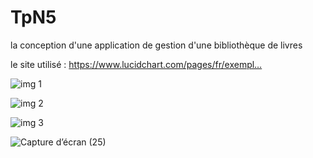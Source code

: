 # TpN5

la conception d'une application de gestion d'une bibliothèque de livres


le site utilisé : https://www.lucidchart.com/pages/fr/exempl…



![img 1](https://github.com/MouadSaber/Tp5FormulaireBaseDonnees/assets/148712620/683221a4-c0ad-48d4-a443-e0011bab5909)

![img 2](https://github.com/MouadSaber/Tp5FormulaireBaseDonnees/assets/148712620/8ef2877d-aaff-4c6e-b001-de48dcf63785)

![img 3](https://github.com/MouadSaber/Tp5FormulaireBaseDonnees/assets/148712620/a278353e-e395-4fe4-8bc4-0d19b25a17d1)

![Capture d’écran (25)](https://github.com/MouadSaber/Tp5FormulaireBaseDonnees/assets/148712620/dd70efbc-0fea-4578-a089-8dafcf23704a)
